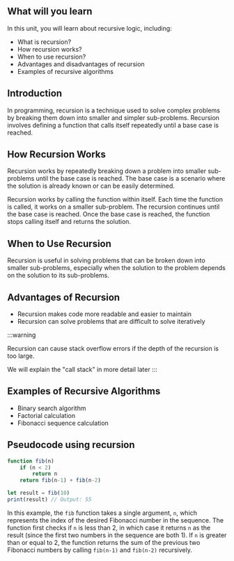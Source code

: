 ## What will you learn

In this unit, you will learn about recursive logic, including:

- What is recursion?
- How recursion works?
- When to use recursion?
- Advantages and disadvantages of recursion
- Examples of recursive algorithms

## Introduction

In programming, recursion is a technique used to solve complex problems by breaking them down into smaller and simpler sub-problems. Recursion involves defining a function that calls itself repeatedly until a base case is reached.

## How Recursion Works

Recursion works by repeatedly breaking down a problem into smaller sub-problems until the base case is reached. The base case is a scenario where the solution is already known or can be easily determined.

Recursion works by calling the function within itself. Each time the function is called, it works on a smaller sub-problem. The recursion continues until the base case is reached. Once the base case is reached, the function stops calling itself and returns the solution.

## When to Use Recursion

Recursion is useful in solving problems that can be broken down into smaller sub-problems, especially when the solution to the problem depends on the solution to its sub-problems.

## Advantages of Recursion

- Recursion makes code more readable and easier to maintain
- Recursion can solve problems that are difficult to solve iteratively

:::warning

Recursion can cause stack overflow errors if the depth of the recursion is too large.

We will explain the "call stack" in more detail later
:::

## Examples of Recursive Algorithms

- Binary search algorithm
- Factorial calculation
- Fibonacci sequence calculation

## Pseudocode using recursion

```jsx
function fib(n)
    if (n < 2)
        return n
    return fib(n-1) + fib(n-2)

let result = fib(10)
print(result) // Output: 55
```

In this example, the `fib` function takes a single argument, `n`, which represents the index of the desired Fibonacci number in the sequence. The function first checks if `n` is less than 2, in which case it returns `n` as the result (since the first two numbers in the sequence are both 1). If `n` is greater than or equal to 2, the function returns the sum of the previous two Fibonacci numbers by calling `fib(n-1)` and `fib(n-2)` recursively.
